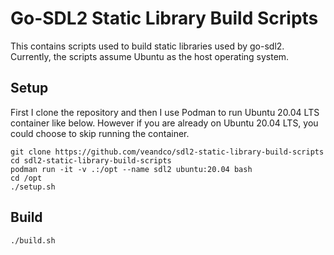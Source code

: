 # Go-SDL2 Static Library Build Scripts

This contains scripts used to build static libraries used by go-sdl2. Currently, the scripts assume Ubuntu as the host operating system.

## Setup

First I clone the repository and then I use Podman to run Ubuntu 20.04 LTS container like below. However if you are already on Ubuntu 20.04 LTS, you could choose to skip running the container.

```
git clone https://github.com/veandco/sdl2-static-library-build-scripts
cd sdl2-static-library-build-scripts
podman run -it -v .:/opt --name sdl2 ubuntu:20.04 bash
cd /opt
./setup.sh
```

## Build

```
./build.sh
```
